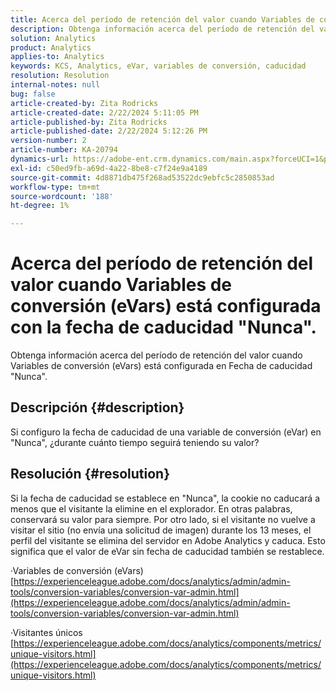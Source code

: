 ```yaml
---
title: Acerca del período de retención del valor cuando Variables de conversión (eVars) está configurada con la fecha de caducidad "Nunca".
description: Obtenga información acerca del período de retención del valor cuando Variables de conversión (eVars) está configurada en Fecha de caducidad "Nunca".
solution: Analytics
product: Analytics
applies-to: Analytics
keywords: KCS, Analytics, eVar, variables de conversión, caducidad
resolution: Resolution
internal-notes: null
bug: false
article-created-by: Zita Rodricks
article-created-date: 2/22/2024 5:11:05 PM
article-published-by: Zita Rodricks
article-published-date: 2/22/2024 5:12:26 PM
version-number: 2
article-number: KA-20794
dynamics-url: https://adobe-ent.crm.dynamics.com/main.aspx?forceUCI=1&pagetype=entityrecord&etn=knowledgearticle&id=f8dece5a-a5d1-ee11-9079-6045bd0061cb
exl-id: c50ed9fb-a69d-4a22-8be8-c7f24e9a4189
source-git-commit: 4d8871db475f268ad53522dc9ebfc5c2850853ad
workflow-type: tm+mt
source-wordcount: '188'
ht-degree: 1%

---
```


# Acerca del período de retención del valor cuando Variables de conversión (eVars) está configurada con la fecha de caducidad &quot;Nunca&quot;.


Obtenga información acerca del período de retención del valor cuando Variables de conversión (eVars) está configurada en Fecha de caducidad &quot;Nunca&quot;.

## Descripción {#description}

Si configuro la fecha de caducidad de una variable de conversión (eVar) en &quot;Nunca&quot;, ¿durante cuánto tiempo seguirá teniendo su valor?

## Resolución {#resolution}


Si la fecha de caducidad se establece en &quot;Nunca&quot;, la cookie no caducará a menos que el visitante la elimine en el explorador. En otras palabras, conservará su valor para siempre. Por otro lado, si el visitante no vuelve a visitar el sitio (no envía una solicitud de imagen) durante los 13 meses, el perfil del visitante se elimina del servidor en Adobe Analytics y caduca. Esto significa que el valor de eVar sin fecha de caducidad también se restablece.

·Variables de conversión (eVars)
[https://experienceleague.adobe.com/docs/analytics/admin/admin-tools/conversion-variables/conversion-var-admin.html](https://experienceleague.adobe.com/docs/analytics/admin/admin-tools/conversion-variables/conversion-var-admin.html)

·Visitantes únicos
[https://experienceleague.adobe.com/docs/analytics/components/metrics/unique-visitors.html](https://experienceleague.adobe.com/docs/analytics/components/metrics/unique-visitors.html)
